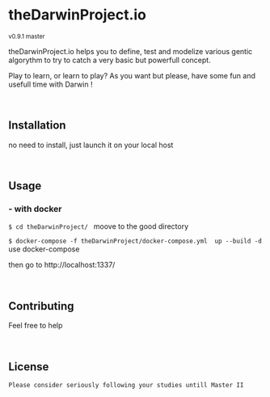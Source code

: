 <h1>theDarwinProject.io</h1>
<small>v0.9.1 master</small>


<p>theDarwinProject.io helps you to define, test and modelize various gentic algorythm to try to catch a very basic
    but powerfull concept.
</p>
<p>
    Play to learn, or learn to play? As you want but please, have some fun and usefull time with Darwin !
</p>
<br>


<h2>Installation</h2>

<p>no need to install, just launch it on your local host</p>
<br>


<h2>Usage</h2>

<h3>- with docker</h3>
<p><code>$ cd theDarwinProject/ </code> moove to the good directory</p>
<p> <code>$ docker-compose -f theDarwinProject/docker-compose.yml  up --build -d </code> use docker-compose</p>
<p>then go to http://localhost:1337/</p>
<br>


<h2>Contributing</h2>
<p>
    Feel free to help
</p>
<br>


<h2>License</h2>
<p>

    Please consider seriously following your studies untill Master II
</p>
